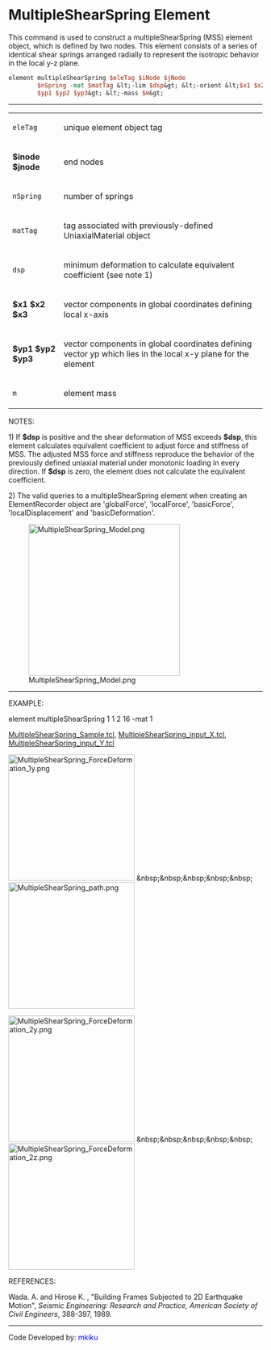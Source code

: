 # MultipleShearSpring Element

<p>This command is used to construct a multipleShearSpring (MSS) element
object, which is defined by two nodes. This element consists of a series
of identical shear springs arranged radially to represent the isotropic
behavior in the local y-z plane.</p>

```tcl
element multipleShearSpring $eleTag $iNode $jNode
        $nSpring -mat $matTag &lt;-lim $dsp&gt; &lt;-orient &lt;$x1 $x2 $x3&gt;
        $yp1 $yp2 $yp3&gt; &lt;-mass $m&gt;
```

<hr />
<table>
<tbody>
<tr class="odd">
<td><code class="parameter-table-variable">eleTag</code></td>
<td><p>unique element object tag</p></td>
</tr>
<tr class="even">
<td><p><strong>$inode $jnode</strong></p></td>
<td><p>end nodes</p></td>
</tr>
<tr class="odd">
<td><code class="parameter-table-variable">nSpring</code></td>
<td><p>number of springs</p></td>
</tr>
<tr class="even">
<td><code class="parameter-table-variable">matTag</code></td>
<td><p>tag associated with previously-defined UniaxialMaterial
object</p></td>
</tr>
<tr class="odd">
<td><code class="parameter-table-variable">dsp</code></td>
<td><p>minimum deformation to calculate equivalent coefficient (see note
1)</p></td>
</tr>
<tr class="even">
<td><p><strong>$x1 $x2 $x3</strong></p></td>
<td><p>vector components in global coordinates defining local
x-axis</p></td>
</tr>
<tr class="odd">
<td><p><strong>$yp1 $yp2 $yp3</strong></p></td>
<td><p>vector components in global coordinates defining vector yp which
lies in the local x-y plane for the element</p></td>
</tr>
<tr class="even">
<td><code class="parameter-table-variable">m</code></td>
<td><p>element mass</p></td>
</tr>
</tbody>
</table>
<p>NOTES:</p>
<p>1) If <strong>$dsp</strong> is positive and the shear deformation of
MSS exceeds <strong>$dsp</strong>, this element calculates equivalent
coefficient to adjust force and stiffness of MSS. The adjusted MSS force
and stiffness reproduce the behavior of the previously defined uniaxial
material under monotonic loading in every direction. If
<strong>$dsp</strong> is zero, the element does not calculate the
equivalent coefficient.</p>
<p>2) The valid queries to a multipleShearSpring element when creating
an ElementRecorder object are 'globalForce', 'localForce', 'basicForce',
'localDisplacement' and 'basicDeformation'.</p>
<figure>
<img src="/OpenSeesRT/contrib/static/MultipleShearSpring_Model.png"
title="MultipleShearSpring_Model.png" width="300"
alt="MultipleShearSpring_Model.png" />
<figcaption
aria-hidden="true">MultipleShearSpring_Model.png</figcaption>
</figure>
<hr />
<p>EXAMPLE:</p>
<p>element multipleShearSpring 1 1 2 16 -mat 1</p>
<p><a href="Media:MultipleShearSpring_Sample.tcl"
title="wikilink">MultipleShearSpring_Sample.tcl</a>, <a
href="Media:MultipleShearSpring_input_X.tcl"
title="wikilink">MultipleShearSpring_input_X.tcl</a>, <a
href="Media:MultipleShearSpring_input_Y.tcl"
title="wikilink">MultipleShearSpring_input_Y.tcl</a></p>
<p><img src="/OpenSeesRT/contrib/static/MultipleShearSpring_ForceDeformation_1y.png"
title="MultipleShearSpring_ForceDeformation_1y.png" width="250"
alt="MultipleShearSpring_ForceDeformation_1y.png" />
&amp;nbsp;&amp;nbsp;&amp;nbsp;&amp;nbsp;&amp;nbsp; <img
src="MultipleShearSpring_path.png" title="MultipleShearSpring_path.png"
width="250" alt="MultipleShearSpring_path.png" /></p>
<p><img src="/OpenSeesRT/contrib/static/MultipleShearSpring_ForceDeformation_2y.png"
title="MultipleShearSpring_ForceDeformation_2y.png" width="250"
alt="MultipleShearSpring_ForceDeformation_2y.png" />
&amp;nbsp;&amp;nbsp;&amp;nbsp;&amp;nbsp;&amp;nbsp; <img
src="MultipleShearSpring_ForceDeformation_2z.png"
title="MultipleShearSpring_ForceDeformation_2z.png" width="250"
alt="MultipleShearSpring_ForceDeformation_2z.png" /></p>
<p>REFERENCES:</p>
<p>Wada. A. and Hirose K. , "Building Frames Subjected to 2D Earthquake
Motion", <em>Seismic Engineering: Research and Practice, American
Society of Civil Engineers</em>, 388-397, 1989.</p>
<hr />
<p>Code Developed by: <span style="color:blue"> mkiku
</span></p>
